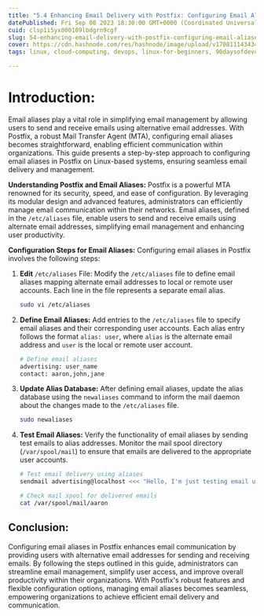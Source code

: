 ```yaml
---
title: "5.4 Enhancing Email Delivery with Postfix: Configuring Email Aliases"
datePublished: Fri Sep 08 2023 18:30:00 GMT+0000 (Coordinated Universal Time)
cuid: clsp1i5yx000109lbdgrn9cgf
slug: 54-enhancing-email-delivery-with-postfix-configuring-email-aliases
cover: https://cdn.hashnode.com/res/hashnode/image/upload/v1708111434343/af011542-34d0-4a73-b937-de140d3241e4.png
tags: linux, cloud-computing, devops, linux-for-beginners, 90daysofdevops, shubhamlondhe, trainwithshubham, lfcs

---
```


# **Introduction:**

Email aliases play a vital role in simplifying email management by allowing users to send and receive emails using alternative email addresses. With Postfix, a robust Mail Transfer Agent (MTA), configuring email aliases becomes straightforward, enabling efficient communication within organizations. This guide presents a step-by-step approach to configuring email aliases in Postfix on Linux-based systems, ensuring seamless email delivery and management.

**Understanding Postfix and Email Aliases:** Postfix is a powerful MTA renowned for its security, speed, and ease of configuration. By leveraging its modular design and advanced features, administrators can efficiently manage email communication within their networks. Email aliases, defined in the `/etc/aliases` file, enable users to send and receive emails using alternate email addresses, simplifying email management and enhancing user productivity.

**Configuration Steps for Email Aliases:** Configuring email aliases in Postfix involves the following steps:

1. **Edit** `/etc/aliases` File: Modify the `/etc/aliases` file to define email aliases mapping alternate email addresses to local or remote user accounts. Each line in the file represents a separate email alias.
    
    ```bash
    sudo vi /etc/aliases
    ```
    
2. **Define Email Aliases:** Add entries to the `/etc/aliases` file to specify email aliases and their corresponding user accounts. Each alias entry follows the format `alias: user`, where `alias` is the alternate email address and `user` is the local or remote user account.
    
    ```bash
    # Define email aliases
    advertising: user_name
    contact: aaron,john,jane
    ```
    
3. **Update Alias Database:** After defining email aliases, update the alias database using the `newaliases` command to inform the mail daemon about the changes made to the `/etc/aliases` file.
    
    ```bash
    sudo newaliases
    ```
    
4. **Test Email Aliases:** Verify the functionality of email aliases by sending test emails to alias addresses. Monitor the mail spool directory (`/var/spool/mail`) to ensure that emails are delivered to the appropriate user accounts.
    
    ```bash
    # Test email delivery using aliases
    sendmail advertising@localhost <<< "Hello, I'm just testing email using alias."
    ```
    
    ```bash
    # Check mail spool for delivered emails
    cat /var/spool/mail/aaron
    ```
    

## **Conclusion:**

Configuring email aliases in Postfix enhances email communication by providing users with alternative email addresses for sending and receiving emails. By following the steps outlined in this guide, administrators can streamline email management, simplify user access, and improve overall productivity within their organizations. With Postfix's robust features and flexible configuration options, managing email aliases becomes seamless, empowering organizations to achieve efficient email delivery and communication.